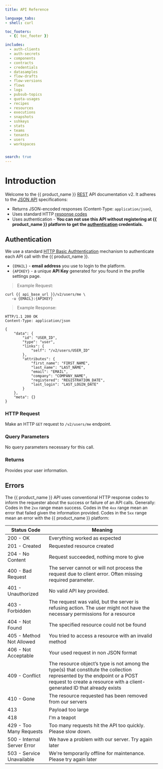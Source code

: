 ```yaml
---
title: API Reference

language_tabs:
- shell: curl

toc_footers:
  - {{ toc_footer }}

includes:
  - auth-clients
  - auth-secrets
  - components
  - contracts
  - credentials
  - datasamples
  - flow-drafts
  - flow-versions
  - flows
  - logs
  - pubsub-topics
  - quota-usages
  - recipes
  - resources
  - executions
  - snapshots
  - sshkeys
  - stats
  - teams
  - tenants
  - users
  - workspaces


search: true
---
```


# Introduction

Welcome to the {{ product_name }} [REST](http://en.wikipedia.org/wiki/Representational_State_Transfer)
API documentation v2. It adheres to the [JSON API](http://jsonapi.org) specifications:

*   Returns JSON-encoded responses (Content-Type: `application/json`),
*   Uses standard HTTP [response codes](#errors)
*   Uses authentication - **You can not use this API without registering at {{ product_name }} platform to get the [authentication](#authentication) credentials.**


## Authentication

We use a standard [HTTP Basic Authtentication](http://en.wikipedia.org/wiki/Basic_access_authentication)
mechanism to authenticate each API call with the {{ product_name }}.

*   `{EMAIL}` - **email address** you use to login to the platform.
*   `{APIKEY}` - a unique **API Key** generated for you found in the profile settings page.

> Example Request:

```shell
curl {{ api_base_url }}/v2/users/me \
   -u {EMAIL}:{APIKEY}
```

> Example Response:

```http
HTTP/1.1 200 OK
Content-Type: application/json

{
    "data": {
        "id": "USER_ID",
        "type": "user",
        "links": {
            "self": "/v2/users/USER_ID"
        },
        "attributes": {
            "first_name": "FIRST_NAME",
            "last_name": "LAST_NAME",
            "email": "EMAIL",
            "company": "COMPANY_NAME",
            "registered": "REGISTRATION_DATE",
            "last_login": "LAST_LOGIN_DATE"
        }
    },
    "meta": {}
}
```

### HTTP Request

Make an HTTP `GET` request to `/v2/users/me` endpoint.

### Query Parameters

No query parameters necessary for this call.

### Returns

Provides your user information.


## Errors

The {{ product_name }} API uses conventional HTTP response codes to inform the
requester about the success or failure of an API calls. Generally: Codes in the
`2xx` range mean success. Codes in the `4xx` range mean an error that failed given
the information provided. Codes in the `5xx` range mean an error with the
{{ product_name }} platform:


| Status Code | Meaning |
| ---------- | ------- |
| 200 - OK | Everything worked as expected |
| 201 - Created | Requested resource created |
| 204 - No Content | Request succeeded, nothing more to give |
| 400 - Bad Request | The server cannot or will not process the request due to client error. Often missing required parameter. |
| 401 - Unauthorized | No valid API key provided. |
| 403 - Forbidden | The request was valid, but the server is refusing action. The user might not have the necessary permissions for a resource |
| 404 - Not Found | The specified resource could not be found |
| 405 - Method Not Allowed | You tried to access a resource with an invalid method |
| 406 - Not Acceptable | Your used request in non JSON format |
| 409 - Conflict | The resource object’s type is not among the type(s) that constitute the collection represented by the endpoint or a POST request to create a resource with a client-generated ID that already exists |
| 410 - Gone | The resource requested has been removed from our servers |
| 413 | Payload too large |
| 418 | I'm a teapot |
| 429 - Too Many Requests | Too many requests hit the API too quickly. Please slow down. |
| 500 - Internal Server Error | We have a problem with our server. Try again later |
| 503 - Service Unavailable | We're temporarily offline for maintenance. Please try again later |
